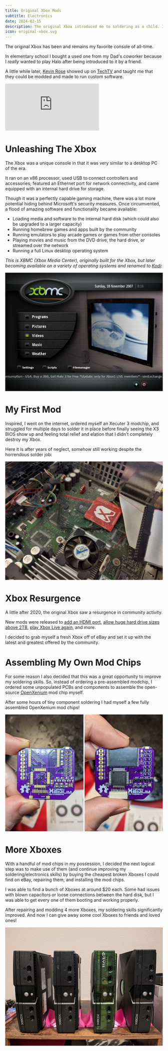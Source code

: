 ```yaml
---
title: Original Xbox Mods
subtitle: Electronics
date: 2024-02-15
description: The original Xbox introduced me to soldering as a child. I decided that restoring and modifying old consoles was a great way to learn basic electronics skills.
icon: original-xbox.svg
---
```


The original Xbox has been and remains my favorite console of all-time.

In elementary school I bought a used one from my Dad's coworker because I
_really_ wanted to play Halo after being introduced to it by a friend.

A little while later, [Kevin Rose](https://en.wikipedia.org/wiki/Kevin_Rose)
showed up on [TechTV](https://en.wikipedia.org/wiki/TechTV) and taught me that
they could be modded and made to run custom software.

<iframe
    src="https://www.youtube.com/embed/oR6D0CdCKPQ"
    title="The Screen Savers on TechTV - Xbox Modchip Install"
    frameborder="0"
    allow="accelerometer; autoplay; clipboard-write; encrypted-media; gyroscope; picture-in-picture; web-share"
    referrerpolicy="strict-origin-when-cross-origin"
    allowfullscreen>
</iframe>

# Unleashing The Xbox

The Xbox was a unique console in that it was very similar to a desktop PC of the
era.

It ran on an x86 processor, used USB to connect controllers and accessories,
featured an Ethernet port for network connectivity, and came equipped with an
internal hard drive for storage.

Though it was a perfectly capable gaming machine, there was a lot more potential
hiding behind Microsoft's security measures. Once circumvented, a flood of
amazing software and functionality became available:

 - Loading media and software to the internal hard disk (which could also be
   upgraded to a larger capacity)
 - Running homebrew games and apps built by the community
 - Running emulators to play arcade games or games from other consoles
 - Playing movies and music from the DVD drive, the hard drive, or streamed over
   the network
 - Running a full Linux desktop operating system

_This is XBMC (Xbox Media Center), originally built for the Xbox, but later
becoming available on a variety of operating systems and renamed to
[Kodi](https://kodi.tv/):_

![Screenshot of Xbox Media Center](/assets/images/projects/2024-xbox-modding-xbmc.jpg)

# My First Mod

Inspired, I went on the internet, ordered myself an Xecuter 3 modchip, and
struggled for multiple days to solder it in place before finally seeing the X3
BIOS show up and feeling total relief and elation that I didn't completely
destroy my Xbox.

Here it is after years of neglect, somehow still working despite the horrendous
solder job:

![Picture of an old, dusty inside of an Xbox with an Xecuter 3 mod chip installed](/assets/images/projects/2024-xecuter-3-dusty.jpg)

# Xbox Resurgence

A little after 2020, the original Xbox saw a resurgence in community activity.

New mods were released to
[add an HDMI port](https://makemhz.com/products/stellar-xboxhd-standalone),
[allow huge hard drive sizes above 2TB](https://github.com/gaasedelen/titan),
[play Xbox Live again](https://insignia.live/), and more.

I decided to grab myself a fresh Xbox off of eBay and set it up with the latest
and greatest offered by the community.

# Assembling My Own Mod Chips

For some reason I also decided that this was a great opportunity to improve my
soldering skills. So, instead of ordering a pre-assembled modchip, I ordered
some unpopulated PCBs and components to assemble the open-source
[OpenXenium](https://github.com/Xbox-Preservation-Project/OpenXenium) mod chip
myself.

After some hours of tiny component soldering I had myself a few fully assembled
OpenXenium mod chips!

![Before and after showing a blank PCB on the left and a populated PCB on the right](/assets/images/projects/2024-xbox-open-xenium-assembly.png)

# More Xboxes

With a handful of mod chips in my possession, I decided the next logical step
was to make use of them (and continue improving my soldering/electronics skills)
by buying the cheapest broken Xboxes I could find on eBay, repairing them, and
installing the mod chips.

I was able to find a bunch of Xboxes at around $20 each. Some had issues with
blown capacitors or loose connections between the hard disk, but I was able to
get every one of them booting and working properly.

After repairing and modding 4 more Xboxes, my soldering skills significantly
improved. And now I can give away some cool Xboxes to friends and loved ones!

![My collection of 4 Xboxes, modded and ready to give away!](/assets/images/projects/2024-xbox-consoles.jpg)